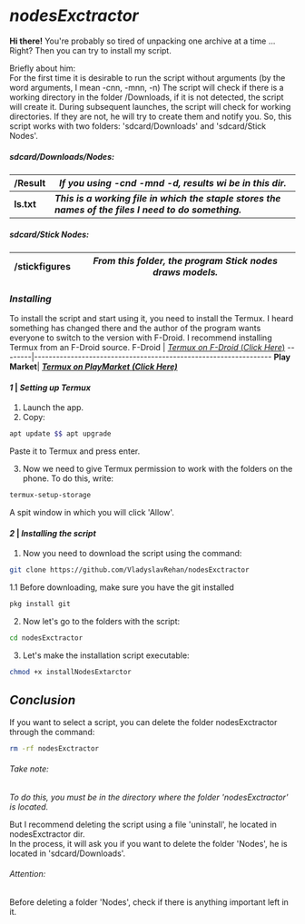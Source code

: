 # _nodesExctractor_
**Hi there!**
You're probably so tired of unpacking one archive at a time ... Right?
Then you can try to install my script. 

Briefly about him:  
For the first time it is desirable to run the script without arguments (by the word arguments, I mean -cnn, -mnn, -n)
The script will check if there is a working directory in the folder /Downloads, if it is not detected, the script will create it.
During subsequent launches, the script will check for working directories. If they are not, he will try to create them and notify you.
So, this script works with two folders: 'sdcard/Downloads' and 'sdcard/Stick Nodes'.

##### _sdcard/Downloads/Nodes:_
/Result    | _If you using -cnd -mnd -d, results wi be in this dir._
-----------|-----------------------------------------------------
**ls.txt**| **_This is a working file in which the staple stores the names of the files I need to do something._**

##### _sdcard/Stick Nodes:_
/stickfigures | _From this folder, the program Stick nodes draws models._
--------------|---------------

### **_Installing_**
To install the script and start using it, you need to install the Termux. I heard something has changed there and the author of the program wants everyone to switch to the version with F-Droid.
I recommend installing Termux from an F-Droid source.
F-Droid | [_Termux on F-Droid_ (_Click Here_)](https://f-droid.org/en/packages/com.termux/)
--------|-----------------------------------------------------------------
**Play Market**| [_**Termux on PlayMarket**_ _**(Click Here)**_](https://play.google.com/store/apps/details?id=com.termux)

#### *1* |  _Setting up Termux_
1. Launch the app.  
2. Copy:
```bash
apt update $$ apt upgrade
```
Paste it to Termux and press enter.  

3. Now we need to give Termux permission to work with the folders on the phone. To do this, write:
```bash
termux-setup-storage
```
A spit window in which you will click 'Allow'.  

#### *2* |  _Installing the script_
1. Now you need to download the script using the command:
```bash
git clone https://github.com/VladyslavRehan/nodesExctractor
```
   1.1 Before downloading, make sure you have the git installed
   ```bash
   pkg install git
   ```

2. Now let's go to the folders with the script:
```bash
cd nodesExctractor
```

3. Let's make the installation script executable:
```bash
chmod +x installNodesExtarctor
```

## *_Conclusion_*
If you want to select a script, you can delete the folder nodesExctractor through the command:
```bash
rm -rf nodesExctractor
```
###### *Take note:*
_To do this, you must be in the directory where the folder 'nodesExctractor' is located._

But I recommend deleting the script using a file 'uninstall', he located in nodesExctractor dir.  
In the process, it will ask you if you want to delete the folder 'Nodes', he is located in 'sdcard/Downloads'.  

###### *Attention:*
Before deleting a folder 'Nodes', check if there is anything important left in it.



